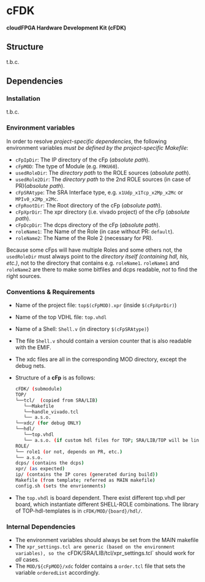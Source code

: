 cFDK
================
**cloudFPGA Hardware Development Kit (cFDK)**


Structure
-------------

t.b.c. 



Dependencies
------------------

### Installation

t.b.c.



### Environment variables

In order to resolve *project-specific dependencies*, the following environment variables *must be defined by the project-specific Makefile*:

* `cFpIpDir`:    The IP directory of the cFp (*absolute path*). 
* `cFpMOD`:      The type of Module (e.g. `FMKU60`).
* `usedRoleDir`:    The *directory path* to the ROLE sources (*absolute path*).
* `usedRole2Dir`:   The *directory path* to the 2nd ROLE sources (in case of PR)(*absolute path*). 
* `cFpSRAtype`:  The SRA Interface type, e.g. `x1Udp_x1Tcp_x2Mp_x2Mc` or `MPIv0_x2Mp_x2Mc`.
* `cFpRootDir`:    The Root directory of the cFp (*absolute path*). 
* `cFpXprDir`:    The xpr directory (i.e. vivado project) of the cFp (*absolute path*). 
* `cFpDcpDir`:    The dcps directory of the cFp (*absolute path*). 
* `roleName1`:    The Name of the Role (in case without PR: `default`).
* `roleName2`:    The Name of the Role 2 (necessary for PR).


Because some cFps will have multiple Roles and some others not, the `usedRoleDir` must always point to the *directory itself (containing hdl, hls, etc.)*, not to the directory that contains e.g. `roleName1`. 
`roleName1` and `roleName2` are there to make some bitfiles and dcps readable, *not* to find the right sources. 


### Conventions & Requirements

* Name of the project file: `top$(cFpMOD).xpr` (inside `$(cFpXprDir)`)
* Name of the top VDHL file: `top.vhdl`
* Name of a Shell: `Shell.v` (in directory `$(cFpSRAtype)`)
* The file `Shell.v` should contain a version counter that is also readable with the EMIF.
* The xdc files are all in the corresponding MOD directory, except the debug nets.
* Structure of a **cFp** is as follows:
    ```bash
    cFDK/ (submodule)
    TOP/
    └──tcl/  (copied from SRA/LIB)
       └──Makefile
       └──handle_vivado.tcl 
       └── a.s.o.
    └──xdc/ (for debug ONLY)
    └──hdl/
       └──top.vhdl
       └── a.s.o. (if custom hdl files for TOP; SRA/LIB/TOP will be linked)
    ROLE/
    └── role1 (or not, depends on PR, etc.)
    └── a.s.o.
    dcps/ (contains the dcps)
    xpr/ (as expected)
    ip/ (contains the IP cores (generated during build))
    Makefile (from template; referred as MAIN makefile)
    config.sh (sets the envrionments)
    ```

* The `top.vhdl` is board dependent. There exist different top.vhdl per board, which instantiate different SHELL-ROLE combinations. The library of TOP-hdl-templates is in `cFDK/MOD/{board}/hdl/`.

### Internal Dependencies

* The environment variables should always be set from the MAIN makefile
* The `xpr_settings.tcl are generic (based on the environment variables), so the `cFDK/SRA/LIB/tcl/xpr_settings.tcl` should work for *all* cases. 
* The `MOD/${cFpMOD}/xdc` folder contains a `order.tcl` file that sets the variable `orderedList` accordingly.

